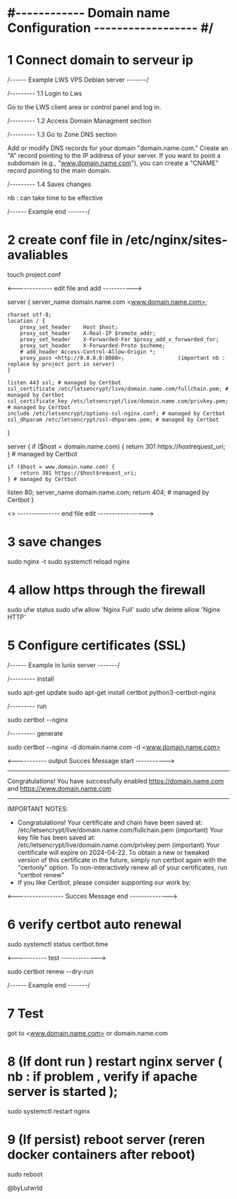 
# #------------ Domain name Configuration ------------------ #/

# 1 Connect domain to serveur ip

/------ Example LWS VPS Debian server -------/

/--------- 1.1 Login to Lws

Go to the LWS client area or control panel and log in.

/--------- 1.2 Access Domain Managment section

/--------- 1.3 Go to Zone DNS section

Add or modify DNS records for your domain "domain.name.com."
Create an "A" record pointing to the IP address of your server. If you want to point a subdomain (e.g., "www.domain.name.com"), you can create a "CNAME" record pointing to the main domain.

/--------- 1.4 Saves changes

nb : can take time to be effective

/------ Example end -------/

# 2 create conf file in /etc/nginx/sites-avaliables

touch project.conf

<------------- edit file and add ----------->

server {
    server_name domain.name.com <www.domain.name.com>;

    charset utf-8;
    location / {
        proxy_set_header    Host $host;
        proxy_set_header    X-Real-IP $remote_addr;
        proxy_set_header    X-Forwarded-For $proxy_add_x_forwarded_for;
        proxy_set_header    X-Forwarded-Proto $scheme;
        # add_header Access-Control-Allow-Origin *;
        proxy_pass <http://0.0.0.0:8080>;                 (important nb : replace by project port in server)
    }

    listen 443 ssl; # managed by Certbot
    ssl_certificate /etc/letsencrypt/live/domain.name.com/fullchain.pem; # managed by Certbot
    ssl_certificate_key /etc/letsencrypt/live/domain.name.com/privkey.pem; # managed by Certbot
    include /etc/letsencrypt/options-ssl-nginx.conf; # managed by Certbot
    ssl_dhparam /etc/letsencrypt/ssl-dhparams.pem; # managed by Certbot
}

server {
    if ($host = domain.name.com) {
        return 301 https://$host$request_uri;
    } # managed by Certbot

    if ($host = www.domain.name.com) {
        return 301 https://$host$request_uri;
    } # managed by Certbot

  listen 80;
  server_name domain.name.com;
    return 404; # managed by Certbot
}

<> --------------- end file edit ----------------->

# 3 save changes

sudo nginx -t
sudo systemctl reload nginx

# 4 allow https through the firewall

sudo ufw status
sudo ufw allow 'Nginx Full'
sudo ufw delete allow 'Nginx HTTP'

# 5 Configure certificates (SSL)

/------ Example in lunix server -------/

/--------- install

sudo apt-get update
sudo apt-get install certbot python3-certbot-nginx

/--------- run

sudo certbot --nginx

/--------- generate

sudo certbot --nginx -d domain.name.com -d <www.domain.name.com>

<----------- output Succes Message start ----------->

- - - - - - - - - - - - - - - - - - - - - - - - - - - - - - - - - - - - - - - -
Congratulations! You have successfully enabled
<https://domain.name.com> and
<https://www.domain.name.com>
- - - - - - - - - - - - - - - - - - - - - - - - - - - - - - - - - - - - - - - -

IMPORTANT NOTES:

- Congratulations! Your certificate and chain have been saved at:
   /etc/letsencrypt/live/domain.name.com/fullchain.pem              (important)
   Your key file has been saved at:
   /etc/letsencrypt/live/domain.name.com/privkey.pem                (important)
   Your certificate will expire on 2024-04-22. To obtain a new or
   tweaked version of this certificate in the future, simply run
   certbot again with the "certonly" option. To non-interactively
   renew all of your certificates, run "certbot renew"
- If you like Certbot, please consider supporting our work by:

<----------------- Succes Message end -------------->

# 6 verify certbot auto renewal

sudo systemctl status certbot.time

<----------- test ------------->

sudo certbot renew --dry-run

/------ Example end -------/

# 7 Test

got to <www.domain.name.com> or domain.name.com

# 8 (If dont run ) restart nginx server ( nb : if problem , verify if apache server is started );

sudo systemctl restart nginx

# 9 (If persist) reboot server (reren docker containers after reboot)

sudo reboot

@byLutwrld
